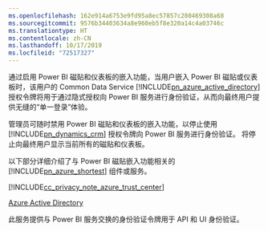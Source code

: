 ```yaml
---
ms.openlocfilehash: 162e914a6753e9fd95a8ec57857c280469308a68
ms.sourcegitcommit: 9576b34403634a8e960eb5f8e320a14c4a03746c
ms.translationtype: HT
ms.contentlocale: zh-CN
ms.lasthandoff: 10/17/2019
ms.locfileid: "72517327"
---
```

通过启用 Power BI 磁贴和仪表板的嵌入功能，当用户嵌入 Power BI 磁贴或仪表板时，该用户的 Common Data Service [!INCLUDE[pn_azure_active_directory](pn-azure-active-directory.md)] 授权令牌将用于通过隐式授权向 Power BI 服务进行身份验证，从而向最终用户提供无缝的“单一登录”体验。  
  
 管理员可随时禁用 Power BI 磁贴和仪表板的嵌入功能，以停止使用 [!INCLUDE[pn_dynamics_crm](pn-dynamics-crm.md)] 授权令牌向 Power BI 服务进行身份验证。 将停止向最终用户显示当前所有的磁贴和仪表板。  
  
 以下部分详细介绍了与 Power BI 磁贴嵌入功能相关的 [!INCLUDE[pn_azure_shortest](pn-azure-shortest.md)] 组件或服务。  
  
 [!INCLUDE[cc_privacy_note_azure_trust_center](cc-privacy-note-azure-trust-center.md)]  
  
 [Azure Active Directory](https://azure.microsoft.com/services/active-directory/)  
  
 此服务提供与 Power BI 服务交换的身份验证令牌用于 API 和 UI 身份验证。
